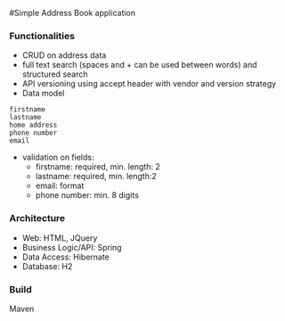 #Simple Address Book application

### Functionalities
- CRUD on address data
- full text search (spaces and + can be used between words) and structured search
- API versioning using accept header with vendor and version strategy
- Data model
```
firstname
lastname
home address
phone number
email
```
- validation on fields:
   - firstname: required, min. length: 2
   - lastname: required, min. length:2
   - email: format
   - phone number: min. 8 digits
  
### Architecture
- Web: HTML, JQuery
- Business Logic/API: Spring
- Data  Access: Hibernate
- Database: H2

### Build 
Maven

